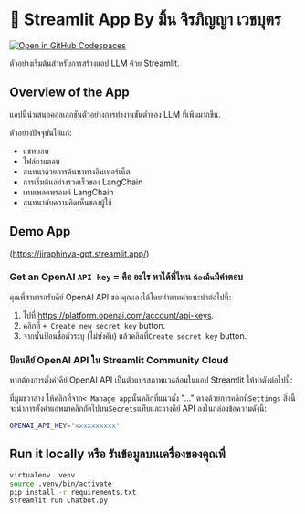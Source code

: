 # 🎈 Streamlit App By มิ้น จิรภิญญา เวชบุตร

[![Open in GitHub Codespaces](https://github.com/codespaces/badge.svg)](https://codespaces.new/streamlit/llm-examples?quickstart=1)

ตัวอย่างเริ่มต้นสำหรับการสร้างแอป LLM ด้วย Streamlit.

## Overview of the App

แอปนี้นำเสนอคอลเลกชันตัวอย่างการทำงานขั้นต่ำของ LLM ที่เพิ่มมากขึ้น.

ตัวอย่างปัจจุบันได้แก่:

- แชทบอท
- ไฟล์ถามตอบ
- สนทนาด้วยการค้นหาทางอินเทอร์เน็ต
- การเริ่มต้นอย่างรวดเร็วของ LangChain
- เทมเพลตพรอมต์ LangChain
- สนทนากับความคิดเห็นของผู้ใช้

## Demo App

(https://jiraphinya-gpt.streamlit.app/)

### Get an OpenAI `API key` = คือ อะไร หาได้ที่ไหน ` น้องมิ้น `มีคำตอบ

คุณพี่สามารถรับคีย์ OpenAI API ของคุณเองได้โดยทำตามคำแนะนำต่อไปนี้:

1. ไปที่ https://platform.openai.com/account/api-keys.
2.  คลิกที่ `+ Create new secret key` button.
3. จากนั้นป้อนชื่อตัวระบุ (ไม่บังคับ) แล้วคลิกที่`Create secret key` button.

### ป้อนคีย์ OpenAI API ใน Streamlit Community Cloud

หากต้องการตั้งค่าคีย์ OpenAI API เป็นตัวแปรสภาพแวดล้อมในแอป Streamlit ให้ทำดังต่อไปนี้:

ที่มุมขวาล่าง ให้คลิกที่จาก`< Manage app`นั้นคลิกที่แนวตั้ง "..." ตามด้วยการคลิกที่`Settings`
สิ่งนี้จะนำการตั้งค่าแอพมาคลิกถัดไปบน`Secrets`แท็บและวางคีย์ API ลงในกล่องข้อความดังนี้:

```sh
OPENAI_API_KEY='xxxxxxxxxx'
```

## Run it locally หรือ รันข้อมูลบนเครื่องของคุณพี่

```sh
virtualenv .venv
source .venv/bin/activate
pip install -r requirements.txt
streamlit run Chatbot.py
```
